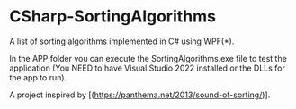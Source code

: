 # CSharp-SortingAlgorithms
A list of sorting algorithms implemented in C# using WPF(*).



In the APP folder you can execute the SortingAlgorithms.exe file to test the application (You NEED to have Visual Studio 2022 installed or the DLLs for the app to run).

A project inspired by [(https://panthema.net/2013/sound-of-sorting/)].
